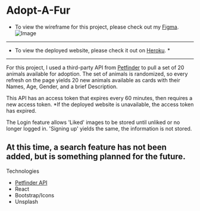 # Adopt-A-Fur
* To view the wireframe for this project, please check out my [Figma](https://www.figma.com/file/4mt02SD7DuDx4Z3pGyWjLG/Adopt-A-Fur?node-id=0%3A1).
![Image](https://lh3.googleusercontent.com/_COVr0i8Wjl-FbHoItWjH18fFfFMVmfFWqspVicj_Nc-FR1HaB2FGRtEE6TdIa82ZM-H--yegfRx5CMKheBuRhdJR5peHub8BRTeM6B0shhdoz9iOKEPLJmUZSRsik9bmmy8n3zn5lIaHz1afS64u4OvlhbUvAiX2sjb-LuBEus_jXbAm2_16dqqjSxi5AWBs5jim1nUcn64qK1fxwJYjWo6FlB1lql1CXnygVzESTIyeFMg-yjdioS1r4dw1bQKnU4sncZG20NEpoQMxoBJgAZqoBbhsei70L0m34Cc4jqvwcEjhJZdT9dgjvwOsh7WRx4UYWP0YLihTJBa79q2fm7LixX-diFz_aVH05NHm-lQQNoW-8_Q1Ziq5XyB7E5LQvqByHkafWeNl2kBZ802X5p4u5VEchvtMahfhpOXHpvQmxVPpr1__-_35rT4B9NVq5QWsdtFAsa0zQLiUvhGH1RLeCe86SULIEZsPY7PfmiJIYsCMaDmTHP7Ri3iSSJh4VwAcYM7Cn-wzswkFX__FvMGZ1ygMwY4Ih5HmNJeU6Qpy2H5jdbuKaJ-a7en8d6W4lAREF4SYm4UEYmj9Bd0QVtamy29VTGUzQSuloTtRNNK5XJZhADVDpJJ5GB64NXzYzH0ZJaxgRSfpUO8Ns_IFJih0vB1JG-Ot1GcGMZwFhiitYeNoGFCfCwWj4T-WNHCNw7kNdoi1QpxkB2t5HDPVtp2AVrGYN7RT_3oOLBrfgc_tYatWhEUBqebG9_UIx63YN2gaeu_thtKxX4FGe3AI6o2fL0U9u76cw=w1164-h870-no?authuser=0)
---
* To view the deployed website, please check it out on [Heroku](https://adoptafur.herokuapp.com/). *
---
For this project, I used a third-party API from [Petfinder](https://www.petfinder.com/developers/) to pull a set of 20 animals available for adoption. The set of animals is randomized, so every refresh on the page yields 20 new animals available as cards with their Names, Age, Gender, and a brief Description.

This API has an access token that expires every 60 minutes, then requires a new access token. *If the deployed website is unavailable, the access token has expired.

The Login feature allows 'Liked' images to be stored until unliked or no longer logged in. 'Signing up' yields the same, the information is not stored.

At this time, a search feature has not been added, but is something planned for the future.
--
Technologies
* [Petfinder API](https://www.petfinder.com/developers/)
* React
* Bootstrap/Icons
* Unsplash
